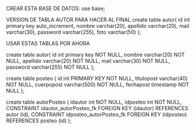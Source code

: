 CREAR ESTA BASE DE DATOS:
use base;

VERSION DE TABLA AUTOR PARA HACER AL FINAL
create table autor(
    id int primary key auto_increment,
    nombre varchar(20),
    apellido varchar(20),
    mail varchar(30),
    password varchar(255),
    foto varchar(50)
);

USAR ESTAS TABLAS POR AHORA

create table autor(
    id int primary key  NOT NULL,
    nombre varchar(20) NOT NULL,
    apellido varchar(20) NOT NULL,
    mail varchar(30) NOT NULL,
    password varchar(255) NOT NULL
);


create table posteo (
    id int PRIMARY KEY NOT NULL,
    titulopost varchar(40) NOT NULL,
    cuerpopost varchar(500) NOT NULL,
    fechapost timestamp  NOT NULL
);

create table autorPosteo (
    idautor int NOT NULL,
    idposteo int NOT NULL,
    CONSTRAINT idautor_autorPosteo_fk FOREIGN KEY (idautor) REFERENCES autor (id),
    CONSTRAINT idposteo_autorPosteo_fk FOREIGN KEY (idposteo) REFERENCES posteo (id)
);